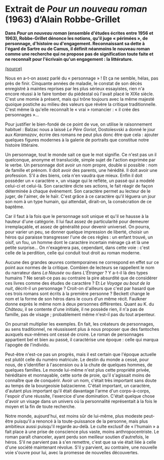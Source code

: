 # Extrait de *Pour un nouveau roman* (1963) d’Alain Robbe-Grillet
**Dans *Pour un nouveau roman* (ensemble d'études écrites entre 1956 et 1963), Robbe-Grillet dénonce les notions, qu'il juge « périmées », de personnage, d'histoire ou d'engagement. Reconnaissant sa dette à l'égard de Sartre ou de Camus, il  définit néanmoins le nouveau roman comme une recherche qui ne propose pas de signification toute faite et ne reconnaît pour l'écrivain qu'un engagement : la littérature.**

[(source)](http://www.site-magister.com/nouvrom.htm#axzz5lkQc0vCc)

Nous en a-t-on assez parlé du « personnage » ! Et ça ne semble, hélas, pas près de finir. Cinquante années de maladie, le constat de son décès enregistré à maintes reprises par les plus sérieux essayistes, rien n'a encore réussi à le faire tomber du piédestal où l'avait placé le XIXe siècle. C'est une momie à présent, mais qui trône toujours avec la même majesté quoique postiche au milieu des valeurs que révère la critique traditionnelle. C'est même là qu'elle reconnaît le « vrai » romancier : « il crée des personnages »...

Pour justifier le bien-fondé de ce point de vue, on utilise le raisonnement habituel : Balzac nous a laissé *Le Père Goriot*, Dostoïesvski a donné le jour aux *Karamazov*, écrire des romans ne peut plus donc être que cela : ajouter quelques figures modernes à la galerie de portraits que constitue notre histoire littéraire.

Un personnage, tout le monde sait ce que le mot signifie. Ce n'est pas un il quelconque, anonyme et translucide, simple sujet de l'action exprimée par le verbe. Un personnage doit avoir un nom propre, double si possible : nom de famille et prénom. Il doit avoir des parents, une hérédité. Il doit avoir une profession. S'il a des biens, cela n'en vaudra que mieux. Enfin il doit posséder un « caractère », un visage qui le reflète, un passé qui a modelé celui-ci et celui-là. Son caractère dicte ses actions, le fait réagir de façon déterminée à chaque événement. Son caractère permet au lecteur de le juger, de l'aimer, de le haïr. C'est grâce à ce caractère qu'il léguera un jour son nom à un type humain, qui attendait, dirait-on, la consécration de ce baptême.

Car il faut à la fois que le personnage soit unique et qu'il se hausse à la hauteur d'une catégorie. Il lui faut assez de particularité pour demeurer irremplaçable, et assez de généralité pour devenir universel. On pourra, pour varier un peu, se donner quelque impression de liberté, choisir un héros qui paraisse transgresser l'une de ces règles : un enfant trouvé, un oisif, un fou, un homme dont le caractère incertain ménage çà et là une petite surprise... On n'exagérera pas, cependant, dans cette voie : c'est celle de la perdition, celle qui conduit tout droit au roman moderne.

Aucune des grandes œuvres contemporaines ne correspond en effet sur ce point aux normes de la critique. Combien de lecteurs se rappellent le nom du narrateur dans *La Nausée* ou dans *L’Étranger* ? Y a-t-il là des types humains ? Ne serait-ce pas au contraire la pire absurdité que de considérer ces livres comme des études de caractère ? Et *Le Voyage au bout de la nuit*, décrit-il un personnage ? Croit-on d'ailleurs que c'est par hasard que ces trois romans sont écrits à la première personne ? Beckett change le nom et la forme de son héros dans le cours d'un même récit. Faulkner donne exprès le même nom à deux personnes différentes. Quant au K. du *Château*, il se contente d'une initiale, il ne possède rien, il n'a pas de famille, pas de visage ; probablement même n'est-il pas du tout arpenteur.

On pourrait multiplier les exemples. En fait, les créateurs de personnages, au sens traditionnel, ne réussissent plus à nous proposer que des fantoches auxquels eux-mêmes ont cessé de croire. Le roman de personnages appartient bel et bien au passé, il caractérise une époque : celle qui marqua l'apogée de l'individu.

Peut-être n'est-ce pas un progrès, mais il est certain que l'époque actuelle est plutôt celle du numéro matricule. Le destin du monde a cessé, pour nous, de s'identifier à l'ascension ou à la chute de quelques hommes, de quelques familles. Le monde lui-même n'est plus cette propriété privée, héréditaire et monnayable, cette sorte de proie, qu'il s'agissait moins de connaître que de conquérir. Avoir un nom, c'était très important sans doute au temps de la bourgeoisie balzacienne. C'était important, un caractère, d'autant plus important qu'il était davantage l'arme d'un corps-à-corps, l'espoir d'une réussite, l'exercice d'une domination. C'était quelque chose d'avoir un visage dans un univers où la personnalité représentait à la fois le moyen et la fin de toute recherche.

Notre monde, aujourd'hui, est moins sûr de lui-même, plus modeste peut-être puisqu'il a renoncé à la toute-puissance de la personne, mais plus ambitieux aussi puisqu'il regarde au-delà. Le culte exclusif de « l'humain » a fait place à une prise de conscience plus vaste, moins anthropocentriste. Le roman paraît chanceler, ayant perdu son meilleur soutien d'autrefois, le héros. S'il ne parvient pas à s'en remettre, c'est que sa vie était liée à celle d'une société maintenant révolue. S'il y parvient, au contraire, une nouvelle voie s'ouvre pour lui, avec la promesse de nouvelles découvertes.